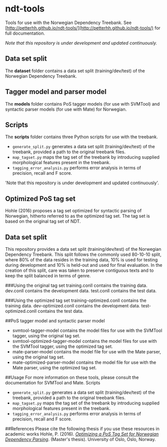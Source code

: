# ndt-tools
Tools for use with the Norwegian Dependency Treebank. See
[http://petterhh.github.io/ndt-tools/](http://petterhh.github.io/ndt-tools/)
for full documentation.

*Note that this repository is under development and updated continuously.*

## Data set split
The **dataset** folder contains a data set split (training/dev/test) of the
Norwegian Dependency Treebank. 

## Tagger model and parser model
The **models** folder contains PoS tagger models (for use with SVMTool) and
syntactic parser models (for use with Mate) for Norwegian. 

## Scripts
The **scripts** folder contains three Python scripts for use with the treebank. 
- `generate_split.py` generates a data set split (training/dev/test) of the
treebank, provided a path to the original treebank files. 
- `map_tagset.py` maps the tag set of the treebank by introducing supplied
morphological features present in the treebank.
- `tagging_error_analysis.py` performs error analysis in terms of precision,
recall and F score.


'Note that this repository is under development and updated continuously'.
## Optimized PoS tag set
Hohle (2016) proposes a tag set optimized for syntactic parsing of Norwegian,
hitherto referred to as the optimized tag set. The tag set is based on the
original tag set of NDT.

## Data set split
This repository provides a data set split (training/dev/test) of the Norwegian Dependency Treebank. This split follows the commonly used 80-10-10 split, where 80% of the data resides in the training data, 10% is used for testing during development and 10% is held-out and used for final evaluation. In the creation of this split, care was taken to preserve contiguous texts and to keep the split balanced in terms of genre.

###Using the original tag set
training.conll contains the training data.
dev.conll contains the development data.
test.conll contains the test data.

###Using the optimized tag set
training-optimized.conll contains the training data.
dev-optimized.conll contains the development data.
test-optimized.conll contains the test data.

##PoS tagger model and syntactic parser model
* svmtool-tagger-model contains the model files for use with the SVMTool
tagger, using the original tag set.
* svmtool-optimized-tagger-model
contains the model files for use with the SVMTool tagger, using the
optimized tag set.  
* mate-parser-model contains the model file for use with
the Mate parser, using the original tag set.
* mate-optimized-parser-model
contains the model file for use with the Mate parser, using the optimized
tag set.

##Usage
For more information on these tools, please consult the documentation for SVMTool and Mate.
Scripts

* `generate_split.py` generates a data set split (training/dev/test) of the
    treebank, provided a path to the original treebank files.
* `map_tagset.py` maps the tag set of the treebank by introducing supplied
    morphological features present in the treebank.
* `tagging_error_analysis.py` performs error analysis in terms of precision,
    recall and F score.

##References
Please cite the following thesis if you use these resources in academic works
Hohle, P. (2016). *[Optimizing a PoS Tag Set for Norwegian Dependency
Parsing](https://www.duo.uio.no/bitstream/handle/10852/51091/Hohle-master.pdf)*.
(Master's thesis). University of Oslo, Oslo, Norway.

